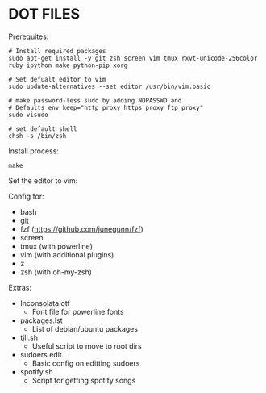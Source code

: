 DOT FILES
=========

Prerequites:

    # Install required packages
    sudo apt-get install -y git zsh screen vim tmux rxvt-unicode-256color ruby ipython make python-pip xorg

    # Set defualt editor to vim
    sudo update-alternatives --set editor /usr/bin/vim.basic

    # make password-less sudo by adding NOPASSWD and
    # Defaults env_keep="http_proxy https_proxy ftp_proxy"
    sudo visudo

    # set default shell
    chsh -s /bin/zsh

Install process:

    make

Set the editor to vim:



Config for:
- bash
- git
- fzf    (https://github.com/junegunn/fzf)
- screen
- tmux   (with powerline)
- vim    (with additional plugins)
- z
- zsh    (with oh-my-zsh)


Extras:

- Inconsolata.otf
    - Font file for powerline fonts
- packages.lst
    - List of debian/ubuntu packages
- till.sh
    - Useful script to move to root dirs
- sudoers.edit
    - Basic config on editting sudoers
- spotify.sh
    - Script for getting spotify songs
